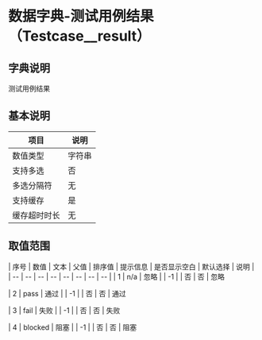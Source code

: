 # 数据字典-测试用例结果（Testcase__result）
## 字典说明
测试用例结果

## 基本说明
| 项目 | 说明 |
| -- | -- |
| 数值类型 | 字符串 |
| 支持多选 | 否 |
| 多选分隔符 | 无 |
| 支持缓存 | 是 |
| 缓存超时时长 | 无 |

## 取值范围
| 序号 | 数值 | 文本 | 父值 | 排序值 | 提示信息 | 是否显示空白 | 默认选择 | 说明 |
| -- | -- | -- | -- | -- | -- | -- | -- |
| 1 | n/a | 忽略 |  | -1 |  | 否 | 否 | 忽略

| 2 | pass | 通过 |  | -1 |  | 否 | 否 | 通过

| 3 | fail | 失败 |  | -1 |  | 否 | 否 | 失败

| 4 | blocked | 阻塞 |  | -1 |  | 否 | 否 | 阻塞


